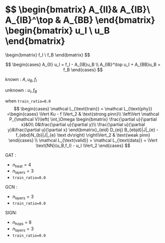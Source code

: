 $$
\begin{bmatrix}
A_{II}& A_{IB}\\
A_{IB}^\top & A_{BB}
\end{bmatrix}
\begin{bmatrix}
u_I \\
u_B 
\end{bmatrix}
= 
\begin{bmatrix}
f_I \\ f_B
\end{bmatrix}
$$

$$
\begin{cases}
A_{II} u_I = f_I - A_{IB}u_B \\
A_{IB}^\top u_I + A_{BB}u_B = f_B
\end{cases}
$$

known : $A, u_B, f_I$

unknown : $u_I, f_B$



when `train_ratio=0.0`
$$
\begin{cases}
\mathcal L_{\text{train}} = \mathcal L_{\text{phy}} =\begin{cases}
\Vert Ku - f \Vert_2 & \text{strong pinn}\\
 \left\Vert \mathcal P_{\mathcal V}\left(
\int_\Omega \begin{bmatrix}
\frac{\partial u}{\partial x}&0\\
0&\frac{\partial u}{\partial y}\\
\frac{\partial u}{\partial y}&\frac{\partial u}{\partial x}
\end{bmatrix}_{eid} D_{eij} B_{ebjd}|J|_{e} - f_{ebd}N_{b}|J|_{e}  \text dv\right)
\right\Vert_2 & \text{weak pinn}
\end{cases}
\\
\mathcal L_{\text{valid}} = \mathcal L_{\text{data}} = \Vert \text{NN}(u_B,f_I) - u_I \Vert_2
\end{cases}
$$




GAT : 

- $n_{\text{heat}}=4$
- $n_{\text{layers}}=3$
- `train_ratio=0.0`



GCN : 

- $n_{\text{layers}}=3$
- `train_ratio=0.0`



SIGN:

- $n_{\text{hops}}$ = 8
- $n_{\text{layers}}=3$
- `train_ratio=0.0`

